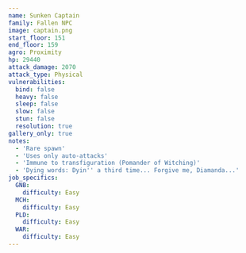 ```yaml
---
name: Sunken Captain
family: Fallen NPC
image: captain.png
start_floor: 151
end_floor: 159
agro: Proximity
hp: 29440
attack_damage: 2070
attack_type: Physical
vulnerabilities:
  bind: false
  heavy: false
  sleep: false
  slow: false
  stun: false
  resolution: true
gallery_only: true
notes:
  - 'Rare spawn'
  - 'Uses only auto-attacks'
  - 'Immune to transfiguration (Pomander of Witching)'
  - 'Dying words: Dyin'' a third time... Forgive me, Diamanda...'
job_specifics:
  GNB:
    difficulty: Easy
  MCH:
    difficulty: Easy
  PLD:
    difficulty: Easy
  WAR:
    difficulty: Easy
---
```

